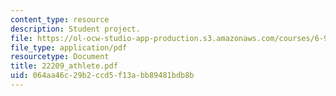 ```yaml
---
content_type: resource
description: Student project.
file: https://ol-ocw-studio-app-production.s3.amazonaws.com/courses/6-901-inventions-and-patents-fall-2005/064aa46c29b2ccd5f13abb89481bdb8b_22209_athlete.pdf
file_type: application/pdf
resourcetype: Document
title: 22209_athlete.pdf
uid: 064aa46c-29b2-ccd5-f13a-bb89481bdb8b
---
```

